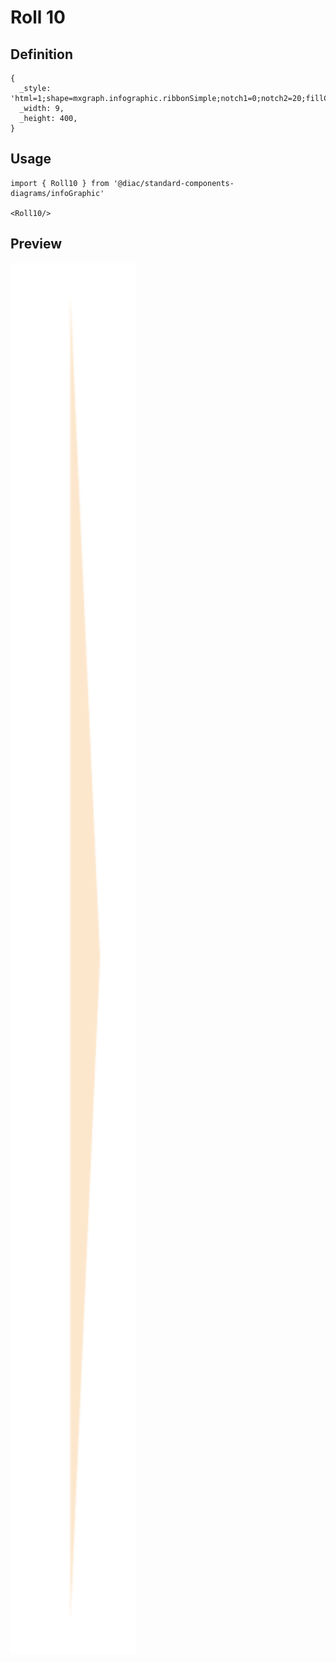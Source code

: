 # Roll 10

## Definition

```
{
  _style: 'html=1;shape=mxgraph.infographic.ribbonSimple;notch1=0;notch2=20;fillColor=#FCE7CD;strokeColor=none;align=right;verticalAlign=middle;fontColor=#ffffff;fontSize=14;fontStyle=1;shadow=0;spacingRight=25;',
  _width: 9,
  _height: 400,
}
```

## Usage

```
import { Roll10 } from '@diac/standard-components-diagrams/infoGraphic'

<Roll10/>
```

## Preview

<img src="./roll-10.png" width="200"/>

